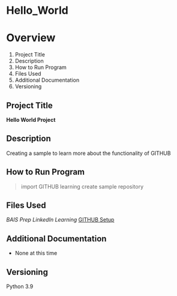# Hello_World

# Overview
1. Project Title 
2. Description 
3. How to Run Program 
4. Files Used 
5. Additional Documentation 
6. Versioning 

## Project Title
**Hello World Project**

## Description
Creating a sample to learn more about the functionality of GITHUB

## How to Run Program
> import GITHUB learning
> create sample repository

## Files Used
*BAIS Prep*
*LinkedIn Learning* [GITHUB Setup](https://www.linkedin.com/learning/craft-a-great-github-profile/next-steps-with-github?autoplay=true&resume=false&u=42459020)

## Additional Documentation
- None at this time

## Versioning
Python 3.9
